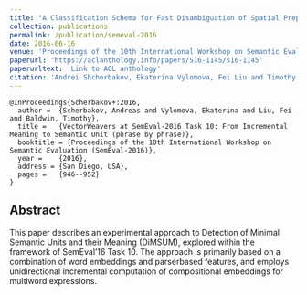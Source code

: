 ```yaml
---
title: "A Classification Schema for Fast Disambiguation of Spatial Prepositions"
collection: publications
permalink: /publication/semeval-2016
date: 2016-06-16
venue: 'Proceedings of the 10th International Workshop on Semantic Evaluation (SemEval-2016)'
paperurl: 'https://aclanthology.info/papers/S16-1145/s16-1145'
paperurltext: 'Link to ACL anthology'
citation: 'Andrei Shcherbakov, Ekaterina Vylomova, Fei Liu and Timothy Baldwin (2016) <a href="http://liufly.github.io/files/papers/semeval-2016.pdf"><u>VectorWeavers at SemEval-2016 Task 10: From Incremental Meaning to Semantic Unit (phrase by phrase)</u></a>, In <i>Proceedings of the 10th International Workshop on Semantic Evaluation (SemEval-2016)</i>, San Diego, USA, pp. 946-952.'
---
```


```
@InProceedings{Scherbakov+:2016,
  author = 	{Scherbakov, Andreas and Vylomova, Ekaterina and Liu, Fei and Baldwin, Timothy},
  title = 	{VectorWeavers at SemEval-2016 Task 10: From Incremental Meaning to Semantic Unit (phrase by phrase)},
  booktitle = {Proceedings of the 10th International Workshop on Semantic Evaluation (SemEval-2016)},
  year = 	{2016},
  address = {San Diego, USA},
  pages = 	{946--952}
}
```

## Abstract
This paper describes an experimental approach to Detection of Minimal Semantic Units and their Meaning (DiMSUM), explored within the framework of SemEval’16 Task 10. The approach is primarily based on a combination of word embeddings and parserbased features, and employs unidirectional incremental computation of compositional embeddings for multiword expressions.